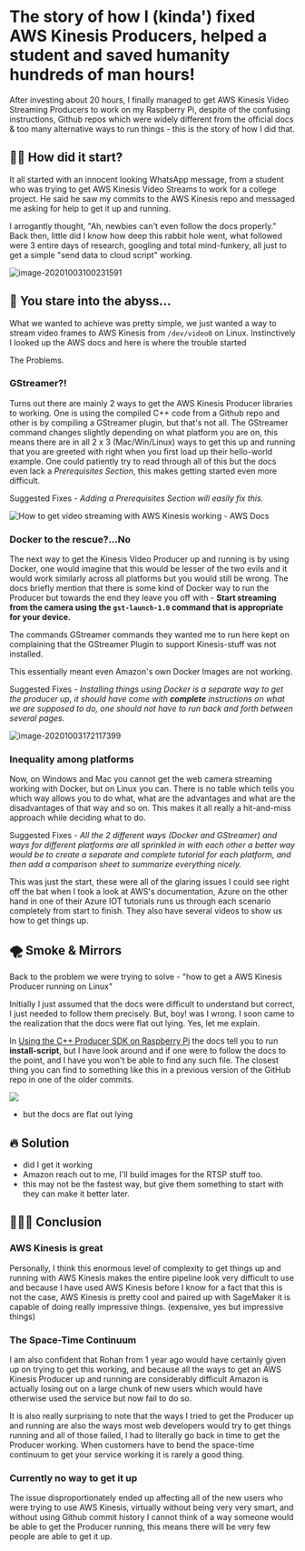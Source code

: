 # The story of how I (kinda') fixed AWS Kinesis Producers, helped a student and saved humanity hundreds of  man hours! 

After investing about 20 hours, I finally managed to get AWS Kinesis Video Streaming Producers to work on my Raspberry Pi, despite of the confusing instructions, Github repos which were widely different from the official docs & too many alternative ways to run things - this is the story of how I did that. 

## 👦🏽 How did it start?

It all started with an innocent looking WhatsApp message, from a student who was trying to get AWS Kinesis Video Streams to work for a college project. He said he saw my commits to the AWS Kinesis repo and messaged me asking for help to get it up and running. 

I arrogantly thought, "Ah, newbies can't even follow the docs properly."  Back then, little did I know how deep this rabbit hole went, what followed were 3 entire days of research, googling and total mind-funkery, all just to get a simple "send data to cloud script" working.

![image-20201003100231591](./images/whatsapp.png)

## 🖤 You stare into the abyss...

What we wanted to achieve was pretty simple, we just wanted a way to stream video frames to AWS Kinesis from `/dev/video0` on Linux. Instinctively I looked up the AWS docs and here is where the trouble started

The Problems.

### GStreamer?!

Turns out there are mainly 2 ways to get the AWS Kinesis Producer libraries to working. One is using the compiled C++ code from a Github repo and other is by compiling a GStreamer plugin, but that's not all. The GStreamer command changes slightly depending on what platform you are on, this means there are in all 2 x 3 (Mac/Win/Linux) ways to get this up and running that you are greeted with right when you first load up their hello-world example. One could patiently try to read through all of this but the docs even lack a *Prerequisites Section*, this makes getting started even more difficult. 

Suggested Fixes - *Adding a Prerequisites Section will easily fix this.*

![How to get video streaming with AWS Kinesis working - AWS Docs](./images/aws-docs.png)

### Docker to the rescue?...No

The next way to get the Kinesis Video Producer up and running is by using Docker, one would imagine that this would be lesser of the two evils and it would work similarly across all platforms but you would still be wrong. The docs briefly mention that there is some kind of Docker way to run the Producer but towards the end they leave you off with  - **Start streaming from the camera using the `gst-launch-1.0` command that is appropriate for your device.**

The commands GStreamer commands they wanted me to run here kept on complaining that the GStreamer Plugin to support Kinesis-stuff was not installed.

This essentially meant even Amazon's own Docker Images are not working.

Suggested Fixes - *Installing things using Docker is a separate way to get the producer up, it should have come with **complete** instructions on what we are supposed to do, one should not have to run back and forth between several pages.*

![image-20201003172117399](./images/aws-docs2.png)

### Inequality among platforms

Now, on Windows and Mac you cannot get the web camera streaming working with Docker, but on Linux you can. There is no table which tells you which way allows you to do what, what are the advantages and what are the disadvantages of that way and so on. This makes it all really a hit-and-miss approach while deciding what to do. 

Suggested Fixes -  *All the 2 different ways (Docker and GStreamer) and ways for different platforms are all sprinkled in with each other a better way would be to create a separate and complete tutorial for each platform, and then add a comparison sheet to summarize everything nicely.*

This was just the start, these were all of the glaring issues I could see right off the bat when I took a look at AWS's documentation, Azure on the other hand in one of their Azure IOT tutorials runs us through each scenario completely from start to finish. They also have several videos to show us how to get things up.

## 🌪 Smoke & Mirrors

Back to the problem we were trying to solve - "how to get a AWS Kinesis Producer running on Linux"

Initially I just assumed that the docs were difficult to understand but correct, I just needed to follow them precisely. But, boy! was I wrong. I soon came to the realization that the docs were flat out lying. Yes, let me explain.

In [Using the C++ Producer SDK on Raspberry Pi](https://docs.aws.amazon.com/kinesisvideostreams/latest/dg/producersdk-cpp-rpi.html)  the docs tell you to run **install-script**, but I have look around and if one were to follow the docs to the point, and I have you won't be able to find any such file. The closest thing you can find to something like this in a previous version of the GitHub repo in one of the older commits.

![](./images/aws-docs3.png)

* but the docs are flat out lying

## 🔥  Solution

* did I get it working
* Amazon reach out to me, I'll build images for the RTSP stuff too.
* this may not be the fastest way, but give them something to start with they can make it better later.

## 👩🏽‍🚀  Conclusion

### AWS Kinesis is great

Personally, I think this enormous level of complexity to get things up and running with AWS Kinesis makes the entire pipeline look very difficult to use and because I have used AWS Kinesis before I know for a fact that this is not the case, AWS Kinesis is pretty cool and paired up with SageMaker it is capable of doing really impressive things. (expensive, yes but impressive things)

### The Space-Time Continuum

I am also confident that Rohan from 1 year ago would have certainly given up on trying to get this working, and because all the ways to get an AWS Kinesis Producer up and running are considerably difficult Amazon is actually losing out on a large chunk of new users which would have otherwise used the service but now fail to do so. 

It is also really surprising to note that the ways I tried to get the Producer up and running are also the ways most web developers would try to get things running and all of those failed, I had to literally go back in time to get the Producer working. When customers have to bend the space-time continuum to get your service working it is rarely a good thing.

### Currently no way to get it up

The issue disproportionately ended up affecting all of the new users who were trying to use AWS Kinesis, virtually without being very very smart, and without using Github commit history I cannot think of a way someone would be able to get the Producer running, this means there will be very few people are able to get it up.



